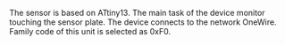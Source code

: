 The sensor is based on ATtiny13.
The main task of the device monitor touching the sensor plate.
The device connects to the network OneWire.
Family code of this unit is selected as 0xF0.
